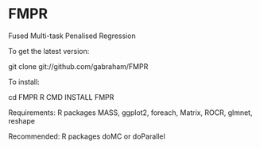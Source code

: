 FMPR
====

Fused Multi-task Penalised Regression

To get the latest version:

git clone git://github.com/gabraham/FMPR

To install:

cd FMPR
R CMD INSTALL FMPR

Requirements: R packages  MASS, ggplot2, foreach, Matrix, ROCR, glmnet,
reshape

Recommended: R packages doMC or doParallel

